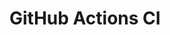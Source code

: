 # GitHub Actions CI




























































































































































































































































































































































































































































































































































































































































































































































































































































































































































































































































































































































































































































































































































































































































































































































































































































































































































































































































































































































































































































































































































































































































































































































































































































































































































































































































































































































































































